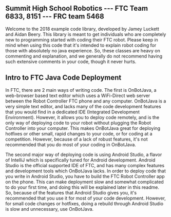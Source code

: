 ## Summit High School Robotics --- FTC Team 6833, 8151 --- FRC team 5468
Welcome to the 2018 example code library, developed by Jamey Luckett and Aidan Beery. 
This library is meant to get individuals who are completely new to programming started with coding their FTC robot. 
Please keep in mind when using this code that it's intended to explain robot coding for those with absolutely no java experience. 
So, these classes are heavy on commenting and explanation, and we generally do not recommend having such extensive comments in your code, though it never hurts. 

## Intro to FTC Java Code Deployment
In FTC, there are 2 main ways of writing code. The first is OnBotJava, a web-browser based text editor which uses a WiFi-Direct web server between the Robot Controller FTC phone and any computer. 
OnBotJava is a very simple text editor, and lacks many of the code development features that you would find in a dedicated IDE (Integrated Development Environment).
However, it allows you to deploy code remotely, and is the only way of deploying code to your robot without plugging the Robot Controller into your computer. 
This makes OnBotJava great for deploying hotfixes or other small, rapid changes to your code, or for coding at a competition. 
However, because of a lack of robust features, it's not recommended that you do most of your coding in OnBotJava.

The second major way of deploying code is using Android Studio, a flavor of IntelliJ which is specifically tuned for Android development. 
Android Studio is the official supported IDE of FTC, and has many complex features and development tools which OnBotJava lacks. 
In order to deploy code that you write in Android Studio, you have to build the FTC Robot Controller app on the phone.
This can make deployment slow and somewhat complicated to do your first time, and doing this will be explained later in this readme. 
So, because of the features that Android Studio gives you, it's recommended that you use it for most of your code development. 
However, for small code changes or hotfixes, doing a rebuild through Android Studio is slow and unnecessary, use OnBotJava. 
